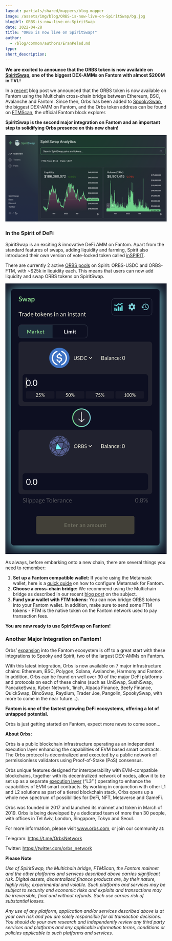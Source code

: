 ```yaml
---
layout: partials/shared/mappers/blog-mapper
image: /assets/img/blog/ORBS-is-now-live-on-SpiritSwap/bg.jpg
blogUrl: ORBS-is-now-live-on-SpiritSwap
date: 2022-04-28
title: "ORBS is now live on SpiritSwap!"
author:
  - /blog/common/authors/EranPeled.md
type:
short_description:
---
```


**We are excited to announce that the ORBS token is now available on [SpiritSwap](https://www.spiritswap.finance/), one of the biggest DEX-AMMs on Fantom with almost $200M in TVL!**

In a [recent](https://www.orbs.com/Multichain/) blog post we announced that the ORBS token is now available on Fantom using the Multichain cross-chain bridge between Ethereum, BSC, Avalanche and Fantom. Since then, Orbs has been added to [SpookySwap](https://www.orbs.com/ORBS-is-now-live-on-SpookySwap/), the biggest DEX-AMM on Fantom, and the Orbs token address can be found on [FTMScan](https://www.orbs.com/FTMScan/), the official Fantom block explorer.

**SpiritSwap is the second major integration on Fantom and an important step to solidifying Orbs presence on this new chain!**


![spiritswap](/assets/img/blog/ORBS-is-now-live-on-SpiritSwap/image1.png)



### In the Spirit of DeFi

SpiritSwap is an exciting & innovative DeFi AMM on Fantom. Apart from the standard features of swaps, adding liquidity and farming, Spirit also introduced their own version of vote-locked token called [inSPIRIT](https://docs.spiritswap.finance/spirit-swap/inspirit). 

There are currently 2 active [ORBS pools](https://info.spiritswap.finance/token/0x3e01b7e242d5af8064cb9a8f9468ac0f8683617c) on Spirit: ORBS-USDC and ORBS-FTM, with ~$25k in liquidity each. This means that users can now add liquidity and swap ORBS tokens on SpiritSwap.

![ORBSswap](/assets/img/blog/ORBS-is-now-live-on-SpiritSwap/image2.png)


As always, before embarking onto a new chain, there are several things you need to remember:

1) **Set up a Fantom compatible wallet:** If you’re using the Metamask wallet, here is a [quick guide](https://docs.fantom.foundation/tutorials/set-up-metamask) on how to configure Metamask for Fantom.
2) **Choose a cross-chain bridge:** We recommend using the Multichain bridge as described in our recent [blog post](https://www.orbs.com/Multichain/) on the subject. 
3) **Fund your wallet with FTM tokens:** You can now bridge ORBS tokens into your Fantom wallet. In addition, make sure to send some FTM tokens - FTM is the native token on the Fantom network used to pay transaction fees. 

**You are now ready to use SpiritSwap on Fantom!**


### Another Major Integration on Fantom!

Orbs’ [expansion](https://www.orbs.com/Fantom/) into the Fantom ecosystem is off to a great start with these integrations to Spooky and Spirit, two of the largest DEX-AMMs on Fantom.

With this latest integration, Orbs is now available on 7 major infrastructure chains: Ethereum, BSC, Polygon, Solana, Avalanche, Harmony and Fantom. In addition, Orbs can be found on well over 30 of the major DeFi platforms and protocols on each of these chains (such as UniSwap, SushiSwap, PancakeSwap, Kyber Network, 1inch, Alpaca Finance, Beefy Finance, QuickSwap, DinoSwap, Raydium, Trader Joe, Pangolin, SpookySwap, with more to come in the near future...).

**Fantom is one of the fastest growing DeFi ecosystems, offering a lot of untapped potential.**

Orbs is just getting started on Fantom, expect more news to come soon…


<div class='line-separator'> </div>


**About Orbs:**


Orbs is a public blockchain infrastructure operating as an independent execution layer enhancing the capabilities of EVM based smart contracts. The Orbs protocol is decentralized and executed by a public network of permissionless validators using Proof-of-Stake (PoS) consensus.

Orbs unique features designed for interoperability with EVM-compatible blockchains, together with its decentralized network of nodes, allow it to be set up as a separate [execution layer](https://www.orbs.com/How-Orbs-Hybrid-Architecture-Is-Becoming-a-Game-Changer-in-DeFi/) (“L3” ) operating to enhance the capabilities of EVM smart contracts. By working in conjunction with other L1 and L2 solutions as part of a tiered blockchain stack, Orbs opens up a whole new spectrum of possibilities for DeFi, NFT, Metaverse and GameFi.

Orbs was founded in 2017 and launched its mainnet and token in March of 2019. Orbs is being developed by a dedicated team of more than 30 people, with offices in Tel Aviv, London, Singapore, Tokyo and Seoul.

For more information, please visit www.orbs.com, or join our community at:

Telegram: https://t.me/OrbsNetwork

Twitter: https://twitter.com/orbs_network


<div class='line-separator'> </div>



**Please Note**

_Use of SpiritSwap, the Multichain bridge, FTMScan, the Fantom mainnet and the other platforms and services described above carries significant risk. Digital assets, decentralized finance products are, by their nature, highly risky, experimental and volatile. Such platforms and services may be subject to security and economic risks and exploits and transactions may be irreversible, final and without refunds. Such use carries risk of substantial losses._ 

_Any use of any platform, application and/or services described above is at your own risk and you are solely responsible for all transaction decisions. You should do your own research and independently review any third party services and platforms and any applicable information terms, conditions or policies applicable to such platforms and services._
 


